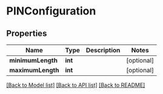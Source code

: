 # PINConfiguration

## Properties
Name | Type | Description | Notes
------------ | ------------- | ------------- | -------------
**minimumLength** | **int** |  | [optional] 
**maximumLength** | **int** |  | [optional] 

[[Back to Model list]](../README.md#documentation-for-models) [[Back to API list]](../README.md#documentation-for-api-endpoints) [[Back to README]](../README.md)


